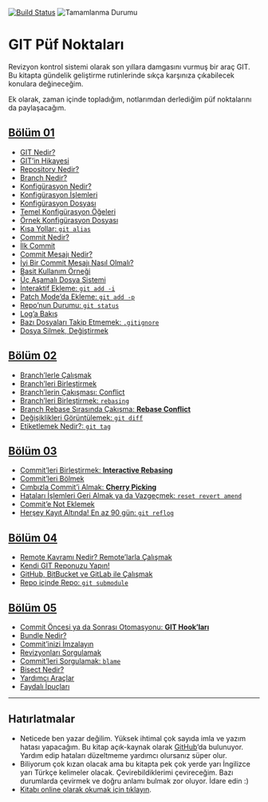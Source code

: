 [![Build Status](https://www.gitbook.com/button/status/book/vigo/git-puf-noktalari)](https://www.gitbook.io/book/vigo/git-puf-noktalari/activity)
![Tamamlanma Durumu](http://progressed.io/bar/45?title=progress)

# GIT Püf Noktaları

Revizyon kontrol sistemi olarak son yıllara damgasını vurmuş bir araç GIT.
Bu kitapta gündelik geliştirme rutinlerinde sıkça karşınıza çıkabilecek
konulara değineceğim.

Ek olarak, zaman içinde topladığım, notlarımdan derlediğim püf noktalarını da
paylaşacağım.


## [Bölüm 01](bolum-01/)

* [GIT Nedir?](bolum-01/git-nedir.md)
* [GIT’in Hikayesi](bolum-01/gitin-kisa-hikayesi.md)
* [Repository Nedir?](bolum-01/repository-nedir.md)
* [Branch Nedir?](bolum-01/branch-nedir.md)
* [Konfigürasyon Nedir?](bolum-01/konfigurasyon-nedir.md)
* [Konfigürasyon İşlemleri](bolum-01/konfigurasyon-islemleri.md)
* [Konfigürasyon Dosyası](bolum-01/konfigurasyon-dosyasi.md)
* [Temel Konfigürasyon Öğeleri](bolum-01/temel-konfigurasyon-ogeleri.md)
* [Örnek Konfigürasyon Dosyası](bolum-01/ornek-konfigurasyon-dosyasi.md)
* [Kısa Yollar: `git alias`](bolum-01/kisa-yollar-alias.md)
* [Commit Nedir?](bolum-01/commit-nedir.md)
* [İlk Commit](bolum-01/ilk-commit.md)
* [Commit Mesajı Nedir?](bolum-01/commit-mesaji-nedir.md)
* [İyi Bir Commit Mesajı Nasıl Olmalı?](bolum-01/iyi-bir-commit-mesaji-nasil-olmali.md)
* [Basit Kullanım Örneği](bolum-01/basit-kullanim-ornegi.md)
* [Üç Aşamalı Dosya Sistemi](bolum-01/uc-asamali-dosya-sistemi.md)
* [İnteraktif Ekleme: `git add -i`](bolum-01/interaktif-git-add.md)
* [Patch Mode’da Ekleme: `git add -p`](bolum-01/patch-mod-git-add.md)
* [Repo’nun Durumu: `git status`](bolum-01/reponun-durumu-git-status.md)
* [Log’a Bakış](bolum-01/git-log.md)
* [Bazı Dosyaları Takip Etmemek: `.gitignore`](bolum-01/bazi-dosyalari-takip-etmemek-gitignore.md)
* [Dosya Silmek, Değiştirmek](bolum-01/dosya-silmek-degistirmek.md)

## [Bölüm 02](bolum-02/)

* [Branch’lerle Çalışmak](bolum-02/branch-ler-ile-calismak.md)
* [Branch’leri Birleştirmek](bolum-02/branch-leri-birlestirmek.md)
* [Branch’lerin Çakışması: Conflict](bolum-02/branch-lerin-cakismasi-conflict.md)
* [Branch’leri Birleştirmek: `rebasing`](bolum-02/branch-leri-birlestirmek-rebasing.md)
* [Branch Rebase Sırasında Çakışma: **Rebase Conflict**](bolum-02/branch-rebase-sirasinda-conflict.md)
* [Değişiklikleri Görüntülemek: `git diff`](bolum-02/degisiklikleri-goruntulemek-git-diff.md)
* [Etiketlemek Nedir?: `git tag`](bolum-02/etiketlemek-nedir-git-tag.md)

## [Bölüm 03](bolum-03/)

* [Commit’leri Birleştirmek: **Interactive Rebasing**](bolum-03/commit-leri-birlestirmek-interactive-rebasing.md)
* [Commit’leri Bölmek](bolum-03/commit-leri-bolmek.md)
* [Cımbızla Commit’i Almak: **Cherry Picking**](bolum-03/cimbizla-commit-i-almak-cherry-picking.md)
* [Hataları İşlemleri Geri Almak ya da Vazgeçmek: `reset revert amend`](bolum-03/hatalari-islemleri-geri-almak-ya-da-vazgecmek.md)
* [Commit’e Not Eklemek](bolum-03/commit-notu.md)
* [Herşey Kayıt Altında! En az 90 gün: `git reflog`](bolum-03/hersey-kayit-altinda-git-reflog.md)

## [Bölüm 04](bolum-04/)

* [Remote Kavramı Nedir? Remote’larla Çalışmak](bolum-04/remote-nedir.md)
* [Kendi GIT Reponuzu Yapın!](bolum-04/kendi-git-reponuzu-yapin.md)
* [GitHub, BitBucket ve GitLab ile Çalışmak](bolum-04/cloud-git-sunucu-platformları.md)
* [Repo içinde Repo: `git submodule`](bolum-04/repo-icinde-repo-git-submodule.md)

## [Bölüm 05](bolum-05/)

* [Commit Öncesi ya da Sonrası Otomasyonu: **GIT Hook’ları**](bolum-05/git-hook-lari.md)
* [Bundle Nedir?](bolum-05/bundle-nedir.md)
* [Commit’inizi İmzalayın](bolum-05/git-gpg-ile-imza.md)
* [Revizyonları Sorgulamak](bolum-05/revizyonlari-sorgulamak.md)
* [Commit’leri Sorgulamak: `blame`](bolum-05/commit-leri-sorgulamak.md)
* [Bisect Nedir?](bolum-05/git-bisect-nedir.md)
* [Yardımcı Araçlar](bolum-05/git-araclari.md)
* [Faydalı İpuçları](bolum-05/faydali-ipculari.md)


---


## Hatırlatmalar

- Neticede ben yazar değilim. Yüksek ihtimal çok sayıda imla ve yazım hatası
  yapacağım. Bu kitap açık-kaynak olarak [GitHub][2]’da bulunuyor. Yardım edip
  hataları düzeltmeme yardımcı olursanız süper olur.
- Biliyorum çok kızan olacak ama bu kitapta pek çok yerde yarı İngilizce yarı
  Türkçe kelimeler olacak. Çevirebildiklerimi çevireceğim. Bazı durumlarda
  çevirmek ve doğru anlamı bulmak zor oluyor. İdare edin :)
- [Kitabı online olarak okumak için tıklayın][1].

[1]: http://vigo.gitbooks.io/git-puf-noktalari/
[2]: https://github.com/vigo/git-puf-noktalari
